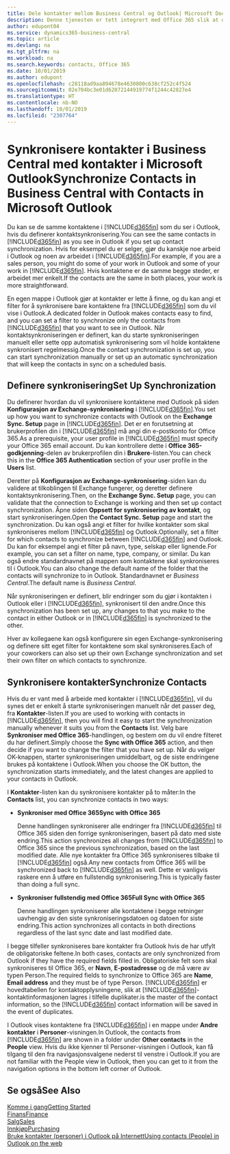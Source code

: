 ```yaml
---
title: Dele kontakter mellom Business Central og Outlook| Microsoft Docs
description: Denne tjenesten er tett integrert med Office 365 slik at du kan dele kontakter mellom Outlook og Business Central.
author: edupont04
ms.service: dynamics365-business-central
ms.topic: article
ms.devlang: na
ms.tgt_pltfrm: na
ms.workload: na
ms.search.keywords: contacts, Office 365
ms.date: 10/01/2019
ms.author: edupont
ms.openlocfilehash: c28118ad9aa894678e4630800c638cf252c4f524
ms.sourcegitcommit: 02e704bc3e01d62072144919774f1244c42827e4
ms.translationtype: HT
ms.contentlocale: nb-NO
ms.lasthandoff: 10/01/2019
ms.locfileid: "2307764"
---
```

# <a name="synchronize-contacts-in-business-central-with-contacts-in-microsoft-outlook"></a><span data-ttu-id="efccf-103">Synkronisere kontakter i Business Central med kontakter i Microsoft Outlook</span><span class="sxs-lookup"><span data-stu-id="efccf-103">Synchronize Contacts in Business Central with Contacts in Microsoft Outlook</span></span>
<span data-ttu-id="efccf-104">Du kan se de samme kontaktene i [!INCLUDE[d365fin](includes/d365fin_md.md)] som du ser i Outlook, hvis du definerer kontaktsynkronisering.</span><span class="sxs-lookup"><span data-stu-id="efccf-104">You can see the same contacts in [!INCLUDE[d365fin](includes/d365fin_md.md)] as you see in Outlook if you set up contact synchronization.</span></span> <span data-ttu-id="efccf-105">Hvis for eksempel du er selger, gjør du kanskje noe arbeid i Outlook og noen av arbeidet i [!INCLUDE[d365fin](includes/d365fin_md.md)].</span><span class="sxs-lookup"><span data-stu-id="efccf-105">For example, if you are a sales person, you might do some of your work in Outlook and some of your work in [!INCLUDE[d365fin](includes/d365fin_md.md)].</span></span> <span data-ttu-id="efccf-106">Hvis kontaktene er de samme begge steder, er arbeidet mer enkelt.</span><span class="sxs-lookup"><span data-stu-id="efccf-106">If the contacts are the same in both places, your work is more straightforward.</span></span>  

<span data-ttu-id="efccf-107">En egen mappe i Outlook gjør at kontakter er lette å finne, og du kan angi et filter for å synkronisere bare kontaktene fra [!INCLUDE[d365fin](includes/d365fin_md.md)] som du vil vise i Outlook.</span><span class="sxs-lookup"><span data-stu-id="efccf-107">A dedicated folder in Outlook makes contacts easy to find, and you can set a filter to synchronize only the contacts from [!INCLUDE[d365fin](includes/d365fin_md.md)] that you want to see in Outlook.</span></span> <span data-ttu-id="efccf-108">Når kontaktsynkroniseringen er definert, kan du starte synkroniseringen manuelt eller sette opp automatisk synkronisering som vil holde kontaktene synkronisert regelmessig.</span><span class="sxs-lookup"><span data-stu-id="efccf-108">Once the contact synchronization is set up, you can start synchronization manually or set up an automatic synchronization that will keep the contacts in sync on a scheduled basis.</span></span>  

## <a name="set-up-synchronization"></a><span data-ttu-id="efccf-109">Definere synkronisering</span><span class="sxs-lookup"><span data-stu-id="efccf-109">Set Up Synchronization</span></span>
<span data-ttu-id="efccf-110">Du definerer hvordan du vil synkronisere kontaktene med Outlook på siden **Konfigurasjon av Exchange-synkronisering** i [!INCLUDE[d365fin](includes/d365fin_md.md)].</span><span class="sxs-lookup"><span data-stu-id="efccf-110">You set up how you want to synchronize contacts with Outlook on the **Exchange Sync. Setup** page in [!INCLUDE[d365fin](includes/d365fin_md.md)].</span></span> <span data-ttu-id="efccf-111">Det er en forutsetning at brukerprofilen din i [!INCLUDE[d365fin](includes/d365fin_md.md)] må angi din e-postkonto for Office 365.</span><span class="sxs-lookup"><span data-stu-id="efccf-111">As a prerequisite, your user profile in [!INCLUDE[d365fin](includes/d365fin_md.md)] must specify your Office 365 email account.</span></span> <span data-ttu-id="efccf-112">Du kan kontrollere dette i **Office 365-godkjenning**-delen av brukerprofilen din i **Brukere**-listen.</span><span class="sxs-lookup"><span data-stu-id="efccf-112">You can check this in the **Office 365 Authentication** section of your user profile in the **Users** list.</span></span>  

<span data-ttu-id="efccf-113">Deretter på **Konfigurasjon av Exchange-synkronisering**-siden kan du validere at tilkoblingen til Exchange fungerer, og deretter definere kontaktsynkronisering.</span><span class="sxs-lookup"><span data-stu-id="efccf-113">Then, on the **Exchange Sync. Setup** page, you can validate that the connection to Exchange is working and then set up contact synchronization.</span></span> <span data-ttu-id="efccf-114">Åpne siden **Oppsett for synkronisering av kontakt**, og start synkroniseringen.</span><span class="sxs-lookup"><span data-stu-id="efccf-114">Open the **Contact Sync. Setup** page and start the synchronization.</span></span> <span data-ttu-id="efccf-115">Du kan også angi et filter for hvilke kontakter som skal synkroniseres mellom [!INCLUDE[d365fin](includes/d365fin_md.md)] og Outlook.</span><span class="sxs-lookup"><span data-stu-id="efccf-115">Optionally, set a filter for which contacts to synchronize between [!INCLUDE[d365fin](includes/d365fin_md.md)] and Outlook.</span></span> <span data-ttu-id="efccf-116">Du kan for eksempel angi et filter på navn, type, selskap eller lignende.</span><span class="sxs-lookup"><span data-stu-id="efccf-116">For example, you can set a filter on name, type, company, or similar.</span></span> <span data-ttu-id="efccf-117">Du kan også endre standardnavnet på mappen som kontaktene skal synkroniseres til i Outlook.</span><span class="sxs-lookup"><span data-stu-id="efccf-117">You can also change the default name of the folder that the contacts will synchronize to in Outlook.</span></span> <span data-ttu-id="efccf-118">Standardnavnet er *Business Central*.</span><span class="sxs-lookup"><span data-stu-id="efccf-118">The default name is *Business Central*.</span></span>  

<span data-ttu-id="efccf-119">Når synkroniseringen er definert, blir endringer som du gjør i kontakten i Outlook eller i [!INCLUDE[d365fin](includes/d365fin_md.md)], synkronisert til den andre.</span><span class="sxs-lookup"><span data-stu-id="efccf-119">Once this synchronization has been set up, any changes to that you make to the contact in either Outlook or in [!INCLUDE[d365fin](includes/d365fin_md.md)] is synchronized to the other.</span></span>  

<span data-ttu-id="efccf-120">Hver av kollegaene kan også konfigurere sin egen Exchange-synkronisering og definere sitt eget filter for kontaktene som skal synkroniseres.</span><span class="sxs-lookup"><span data-stu-id="efccf-120">Each of your coworkers can also set up their own Exchange synchronization and set their own filter on which contacts to synchronize.</span></span>  

## <a name="synchronize-contacts"></a><span data-ttu-id="efccf-121">Synkronisere kontakter</span><span class="sxs-lookup"><span data-stu-id="efccf-121">Synchronize Contacts</span></span>
<span data-ttu-id="efccf-122">Hvis du er vant med å arbeide med kontakter i [!INCLUDE[d365fin](includes/d365fin_md.md)], vil du synes det er enkelt å starte synkroniseringen manuelt når det passer deg, fra **Kontakter**-listen.</span><span class="sxs-lookup"><span data-stu-id="efccf-122">If you are used to working with contacts in [!INCLUDE[d365fin](includes/d365fin_md.md)], then you will find it easy to start the synchronization manually whenever it suits you from the **Contacts** list.</span></span> <span data-ttu-id="efccf-123">Velg bare **Synkroniser med Office 365**-handlingen, og bestem om du vil endre filteret du har definert.</span><span class="sxs-lookup"><span data-stu-id="efccf-123">Simply choose the **Sync with Office 365** action, and then decide if you want to change the filter that you have set up.</span></span> <span data-ttu-id="efccf-124">Når du velger OK-knappen, starter synkroniseringen umiddelbart, og de siste endringene brukes på kontaktene i Outlook.</span><span class="sxs-lookup"><span data-stu-id="efccf-124">When you choose the OK button, the synchronization starts immediately, and the latest changes are applied to your contacts in Outlook.</span></span>  

<span data-ttu-id="efccf-125">I **Kontakter**-listen kan du synkronisere kontakter på to måter:</span><span class="sxs-lookup"><span data-stu-id="efccf-125">In the **Contacts** list, you can synchronize contacts in two ways:</span></span>

* <span data-ttu-id="efccf-126">**Synkroniser med Office 365**</span><span class="sxs-lookup"><span data-stu-id="efccf-126">**Sync with Office 365**</span></span>

  <span data-ttu-id="efccf-127">Denne handlingen synkroniserer alle endringer fra [!INCLUDE[d365fin](includes/d365fin_md.md)] til Office 365 siden den forrige synkroniseringen, basert på dato med siste endring.</span><span class="sxs-lookup"><span data-stu-id="efccf-127">This action synchronizes all changes from [!INCLUDE[d365fin](includes/d365fin_md.md)] to Office 365 since the previous synchronization, based on the last modified date.</span></span> <span data-ttu-id="efccf-128">Alle nye kontakter fra Office 365 synkroniseres tilbake til [!INCLUDE[d365fin](includes/d365fin_md.md)] også.</span><span class="sxs-lookup"><span data-stu-id="efccf-128">Any new contacts from Office 365 will be synchronized back to [!INCLUDE[d365fin](includes/d365fin_md.md)] as well.</span></span> <span data-ttu-id="efccf-129">Dette er vanligvis raskere enn å utføre en fullstendig synkronisering.</span><span class="sxs-lookup"><span data-stu-id="efccf-129">This is typically faster than doing a full sync.</span></span>  

* <span data-ttu-id="efccf-130">**Synkroniser fullstendig med Office 365**</span><span class="sxs-lookup"><span data-stu-id="efccf-130">**Full Sync with Office 365**</span></span>

  <span data-ttu-id="efccf-131">Denne handlingen synkroniserer alle kontaktene i begge retninger uavhengig av den siste synkroniseringsdatoen og datoen for siste endring.</span><span class="sxs-lookup"><span data-stu-id="efccf-131">This action synchronizes all contacts in both directions regardless of the last sync date and last modified date.</span></span>  

<span data-ttu-id="efccf-132">I begge tilfeller synkroniseres bare kontakter fra Outlook hvis de har utfylt de obligatoriske feltene.</span><span class="sxs-lookup"><span data-stu-id="efccf-132">In both cases, contacts are only synchronized from Outlook if they have the required fields filled in.</span></span> <span data-ttu-id="efccf-133">Obligatoriske felt som skal synkroniseres til Office 365, er **Navn**, **E-postadresse** og de må være av typen Person.</span><span class="sxs-lookup"><span data-stu-id="efccf-133">The required fields to synchronize to Office 365 are **Name**, **Email address** and they must be of type Person.</span></span> [!INCLUDE[d365fin](includes/d365fin_md.md)] <span data-ttu-id="efccf-134">er hovedtabellen for kontaktopplysningene, slik at [!INCLUDE[d365fin](includes/d365fin_md.md)]-kontaktinformasjonen lagres i tilfelle duplikater.</span><span class="sxs-lookup"><span data-stu-id="efccf-134">is the master of the contact information, so the [!INCLUDE[d365fin](includes/d365fin_md.md)] contact information will be saved in the event of duplicates.</span></span>  

<span data-ttu-id="efccf-135">I Outlook vises kontaktene fra [!INCLUDE[d365fin](includes/d365fin_md.md)] i en mappe under **Andre kontakter** i **Personer**-visningen.</span><span class="sxs-lookup"><span data-stu-id="efccf-135">In Outlook, the contacts from [!INCLUDE[d365fin](includes/d365fin_md.md)] are shown in a folder under **Other contacts** in the **People**  view.</span></span> <span data-ttu-id="efccf-136">Hvis du ikke kjenner til Personer-visningen i Outlook, kan få tilgang til den fra navigasjonsvalgene nederst til venstre i Outlook.</span><span class="sxs-lookup"><span data-stu-id="efccf-136">If you are not familiar with the People view in Outlook, then you can get to it from the navigation options in the bottom left corner of Outlook.</span></span>  

## <a name="see-also"></a><span data-ttu-id="efccf-137">Se også</span><span class="sxs-lookup"><span data-stu-id="efccf-137">See Also</span></span>
[<span data-ttu-id="efccf-138">Komme i gang</span><span class="sxs-lookup"><span data-stu-id="efccf-138">Getting Started</span></span>](product-get-started.md)  
[<span data-ttu-id="efccf-139">Finans</span><span class="sxs-lookup"><span data-stu-id="efccf-139">Finance</span></span>](finance.md)  
[<span data-ttu-id="efccf-140">Salg</span><span class="sxs-lookup"><span data-stu-id="efccf-140">Sales</span></span>](sales-manage-sales.md)  
[<span data-ttu-id="efccf-141">Innkjøp</span><span class="sxs-lookup"><span data-stu-id="efccf-141">Purchasing</span></span>](purchasing-manage-purchasing.md)  
[<span data-ttu-id="efccf-142">Bruke kontakter (personer) i Outlook på Internett</span><span class="sxs-lookup"><span data-stu-id="efccf-142">Using contacts (People) in Outlook on the web</span></span>](https://support.office.com/en-us/article/Using-contacts-People-in-Outlook-on-the-web-1e3438c7-26b2-420c-87de-3cea9d31b5cb?appver=OWB150)  

